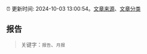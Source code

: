 :alarm_clock: 更新时间: 2024-10-03 13:00:54。[文章来源](/README.md)、[文章分类](/TAGS.md)

## 报告


> 关键字：`报告`、`月报`



